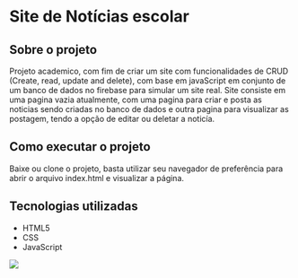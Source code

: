 # Site de Notícias escolar

## Sobre o projeto

Projeto academico, com fim de criar um site com funcionalidades de CRUD (Create, read, update and delete), com base em javaScript em conjunto de um banco de dados no firebase para simular um site real. Site consiste em uma pagina vazia atualmente, com uma pagina para criar e posta as noticias sendo criadas no banco de dados e outra pagina para visualizar as postagem, tendo a opção de editar ou deletar a noticía.

## Como executar o projeto

Baixe ou clone o projeto, basta utilizar seu navegador de preferência para abrir o arquivo index.html e visualizar a página.

## Tecnologias utilizadas

- HTML5
- CSS
- JavaScript

<img src="https://i.redd.it/2yeopeqamjo91.gif">